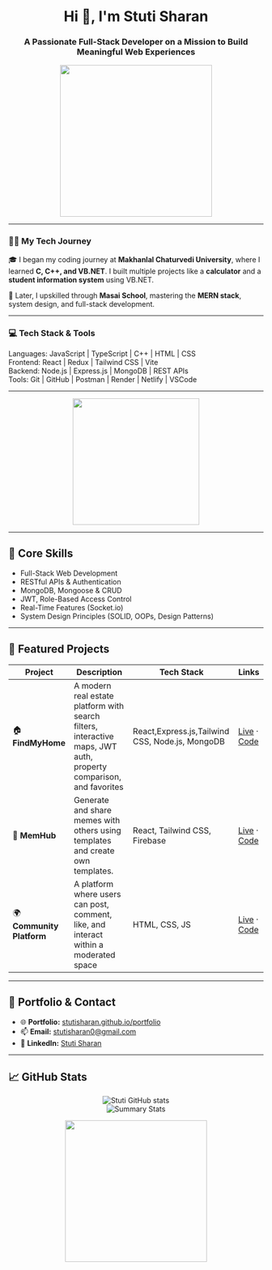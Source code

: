 <h1 align="center">Hi 👋, I'm Stuti Sharan</h1>
<h3 align="center">A Passionate Full-Stack Developer on a Mission to Build Meaningful Web Experiences</h3>

<p align="center">
<img src="https://media.giphy.com/media/3oriO0OEd9QIDdllqo/giphy.gif" width="300" />

</p>



---

### 👩‍🎓 My Tech Journey

🎓 I began my coding journey at **Makhanlal Chaturvedi University**, where I learned **C, C++, and VB.NET**. I built multiple projects like a **calculator** and a **student information system** using VB.NET.

🚀 Later, I upskilled through **Masai School**, mastering the **MERN stack**, system design, and full-stack development.

---

### 💻 Tech Stack & Tools

Languages: JavaScript | TypeScript | C++ | HTML | CSS  
Frontend: React | Redux | Tailwind CSS | Vite  
Backend: Node.js | Express.js | MongoDB | REST APIs  
Tools: Git | GitHub | Postman | Render | Netlify | VSCode  

---

<p align="center">
  <img src="https://i.pinimg.com/originals/54/e3/7d/54e37d8074ebcde1d96c77d7b2a7f310.gif" width="250" />
</p>

---

## 🧠 Core Skills

- Full-Stack Web Development  
- RESTful APIs & Authentication  
- MongoDB, Mongoose & CRUD  
- JWT, Role-Based Access Control  
- Real-Time Features (Socket.io)  
- System Design Principles (SOLID, OOPs, Design Patterns)  

---

## 🌟 Featured Projects

| Project | Description | Tech Stack | Links |
|--------|-------------|------------|-------|
| 🏠 **FindMyHome** | A modern real estate platform with search filters, interactive maps, JWT auth, property comparison, and favorites | React,Express.js,Tailwind CSS, Node.js, MongoDB | [Live](https://findmyhome41.netlify.app/) · [Code](https://github.com/StutiSharan/Stuti-Repo/tree/main/Property%20Listing) |
| 🧠 **MemHub** | Generate and share memes with others using templates and create own templates. | React, Tailwind CSS, Firebase | [Live](https://jokejunction-41.netlify.app/) · [Code](https://github.com/StutiSharan/MemeHub-Project-) |
| 🌍 **Community Platform** | A platform where users can post, comment, like, and interact within a moderated space | HTML, CSS, JS | [Live](https://community-41.netlify.app/) · [Code](https://github.com/StutiSharan/community-Platform) |

---

## 🔗 Portfolio & Contact

- 🌐 **Portfolio:** [stutisharan.github.io/portfolio](https://stutisharan.github.io/portfolio/)  
- 📫 **Email:** stutisharan0@gmail.com  
- 💼 **LinkedIn:** [Stuti Sharan](https://www.linkedin.com/in/stuti-sharan-1b0a82310/)  

---

## 📈 GitHub Stats

<p align="center">
  <img src="https://github-readme-stats.vercel.app/api?username=StutiSharan&show_icons=true&theme=default" alt="Stuti GitHub stats"/>
  <br />
  <img src="https://github-profile-summary-cards.vercel.app/api/cards/profile-details?username=StutiSharan&theme=default" alt="Summary Stats"/>
</p>

<p align="center">
  <img src="https://cdn.dribbble.com/users/1708816/screenshots/15637256/media/f9826f0af8a49462f048262a8502035b.gif" width="280" />
</p>
